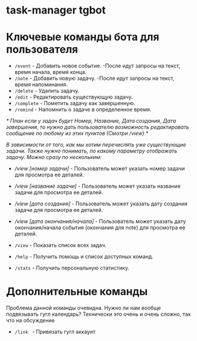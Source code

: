 # task-manager tgbot

# Ключевые команды бота для пользователя
- `/event` - Добавить новое событие.
  -После идут запросы на текст, время начала, время конца.
- `/note` - Добавить новую задачу.
  -После идут запросы на текст, время напоминания.
- `/delete` - Удалить задачу.
- `/edit` - Редактировать существующую задачу.
- `/complete` - Пометить задачу как завершенную.
- `/remind` - Напомнить о задаче в определенное время.

_* План  если у задач будет Номер, Название, Дата создания, Дата завершения, то нужно дать пользователю возможность редактировать сообщение по любому из этих пунктов (Смотри /view) *_

*В зависимости от того, как мы хотим перечислять уже существующие задачи. Также нужно понимать, по какому параметру отображать задачу. Можно сразу по нескольким:*
- */view [номер задачи]* - Пользователь может указать номер задачи для просмотра ее деталей.
- */view [название задачи]* - Пользователь может указать название задачи для просмотра ее деталей.
- */view [дата создания]* - Пользователь может указать дату создания задачи для просмотра ее деталей.
- */view [дата окончания/начала]* - Пользователь может указать дату окончания/начала события (окончания для note) для просмотра ее деталей.


- `/view` - Показать список всех задач.
- `/help` - Получить помощь и список доступных команд.
- `/stats` - Получить персональную статистику.

# Дополнительные команды
Проблема данной команды очевидна. Нужно ли нам вообще подвязывать гугл календарь? Технически это очень и очень сложно, так что на обсуждение
- `/link ` - Привязать гугл аккаунт

